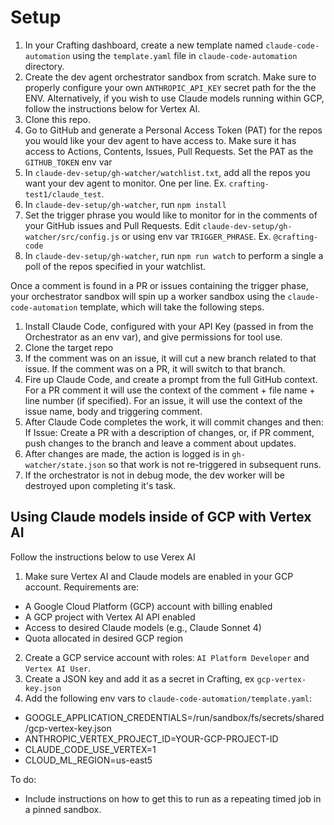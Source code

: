 # Setup

1. In your Crafting dashboard, create a new template named `claude-code-automation` using the `template.yaml` file in `claude-code-automation` directory. 
2. Create the dev agent orchestrator sandbox from scratch. Make sure to properly configure your own `ANTHROPIC_API_KEY` secret path for the the ENV. Alternatively, if you wish to use Claude models running within GCP, follow the instructions below for Vertex AI.
3. Clone this repo.
4. Go to GitHub and generate a Personal Access Token (PAT) for the repos you would like your dev agent to have access to. Make sure it has access to Actions, Contents, Issues, Pull Requests. Set the PAT as the `GITHUB_TOKEN` env var
5. In `claude-dev-setup/gh-watcher/watchlist.txt`, add all the repos you want your dev agent to monitor. One per line. Ex. `crafting-test1/claude_test`.
6. In `claude-dev-setup/gh-watcher`, run `npm install`
7. Set the trigger phrase you would like to monitor for in the comments of your GitHub issues and Pull Requests. Edit `claude-dev-setup/gh-watcher/src/config.js` or using env var `TRIGGER_PHRASE`. Ex. `@crafting-code`
8. In `claude-dev-setup/gh-watcher`, run `npm run watch` to perform a single a poll of the repos specified in your watchlist.

Once a comment is found in a PR or issues containing the trigger phase, your orchestrator sandbox will spin up a worker sandbox using the `claude-code-automation` template, which will take the following steps.
1. Install Claude Code, configured with your API Key (passed in from the Orchestrator as an env var), and give permissions for tool use.
2. Clone the target repo
3. If the comment was on an issue, it will cut a new branch related to that issue. If the comment was on a PR, it will switch to that branch.
4. Fire up Claude Code, and create a prompt from the full GitHub context. For a PR comment it will use the context of the comment + file name + line number (if specified). For an issue, it will use the context of the issue name, body and triggering comment.
5. After Claude Code completes the work, it will commit changes and then: If Issue: Create a PR with a description of changes, or, if PR comment, push changes to the branch and leave a comment about updates.
6. After changes are made, the action is logged is in `gh-watcher/state.json` so that work is not re-triggered in subsequent runs.
7. If the orchestrator is not in debug mode, the dev worker will be destroyed upon completing it's task.

## Using Claude models inside of GCP with Vertex AI 

Follow the instructions below to use Verex AI

1. Make sure Vertex AI and Claude models are enabled in your GCP account. Requirements are:
- A Google Cloud Platform (GCP) account with billing enabled
- A GCP project with Vertex AI API enabled
- Access to desired Claude models (e.g., Claude Sonnet 4)
- Quota allocated in desired GCP region

2. Create a GCP service account with roles: `AI Platform Developer` and `Vertex AI User`. 
3. Create a JSON key and add it as a secret in Crafting, ex `gcp-vertex-key.json`
4. Add the following env vars to `claude-code-automation/template.yaml`:
- GOOGLE_APPLICATION_CREDENTIALS=/run/sandbox/fs/secrets/shared/gcp-vertex-key.json
- ANTHROPIC_VERTEX_PROJECT_ID=YOUR-GCP-PROJECT-ID
- CLAUDE_CODE_USE_VERTEX=1
- CLOUD_ML_REGION=us-east5

To do:
- Include instructions on how to get this to run as a repeating timed job in a pinned sandbox.